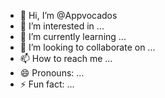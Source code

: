 - 👋 Hi, I’m @Appvocados
- 👀 I’m interested in ...
- 🌱 I’m currently learning ...
- 💞️ I’m looking to collaborate on ...
- 📫 How to reach me ...
- 😄 Pronouns: ...
- ⚡ Fun fact: ...

<!---
Appvocados/Appvocados is a ✨ special ✨ repository because its `README.md` (this file) appears on your GitHub profile.
You can click the Preview link to take a look at your changes.
--->
